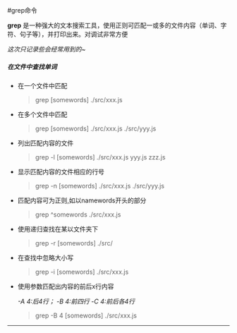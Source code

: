 #grep命令
	
**grep** 是一种强大的文本搜索工具，使用正则可匹配一或多的文件内容（单词、字符、句子等），并打印出来。对调试非常方便
	
*这次只记录些会经常用到的~*

##### 在文件中查找单词
	
* 在一个文件中匹配
	
	> grep [somewords] ./src/xxx.js
	
* 在多个文件中匹配

	> grep [somewords] ./src/xxx.js ./src/yyy.js
	
* 列出匹配内容的文件

	> grep -l [somewords] ./src/xxx.js yyy.js zzz.js
	
* 显示匹配内容的文件相应的行号

	> grep -n [somewords] ./src/xxx.js ./src/yyy.js

* 匹配内容可为正则,如以namewords开头的部分

	> grep ^somewords ./src/xxx.js
	
* 使用递归查找在某以文件夹下

	> grep -r [somewords] ./src/
	
* 在查找中忽略大小写

	> grep -i [somewords] ./src/xxx.js
	
* 使用参数匹配出内容的前后x行内容

	_-A 4:后4行； -B 4:前四行 -C 4:前后各4行_

	> grep -B 4 [somewords] ./src/xxx.js
	
----------------------------------------